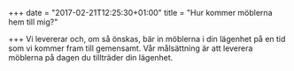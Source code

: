 +++
date = "2017-02-21T12:25:30+01:00"
title = "Hur kommer möblerna hem till mig?"

+++
Vi levererar och, om så önskas, bär in möblerna i din lägenhet på en tid som vi kommer fram till gemensamt. Vår målsättning är att leverera möblerna på dagen du tillträder din lägenhet.
